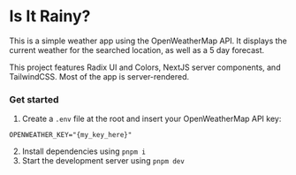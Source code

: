 # Is It Rainy?

This is a simple weather app using the OpenWeatherMap API. It displays the current weather for the searched location, as well as a 5 day forecast.

This project features Radix UI and Colors, NextJS server components, and TailwindCSS. Most of the app is server-rendered.

### Get started

1. Create a `.env` file at the root and insert your OpenWeatherMap API key:

```
OPENWEATHER_KEY="{my_key_here}"
```

2. Install dependencies using `pnpm i`
3. Start the development server using `pnpm dev`
